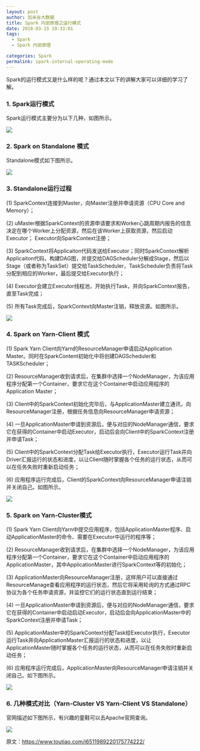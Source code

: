 ```yaml
---
layout: post
author: 加米谷大数据
title: Spark 内部原理之运行模式
date: 2018-03-15 19:33:01
tags:
  - Spark
  - Spark 内部原理

categories: Spark
permalink: spark-internal-operating-mode
---
```


Spark的运行模式又是什么样的呢？通过本文以下的讲解大家可以详细的学习了解。

### 1. Spark运行模式

Spark运行模式主要分为以下几种，如图所示。

![](https://github.com/sjf0115/PubLearnNotes/blob/master/image/Spark/spark-internal-operating-mode-1.jpg?raw=true)

### 2. Spark on Standalone 模式

Standalone模式如下图所示。

![](https://github.com/sjf0115/PubLearnNotes/blob/master/image/Spark/spark-internal-operating-mode-2.jpg?raw=true)

### 3. Standalone运行过程

(1) SparkContext连接到Master，向Master注册并申请资源（CPU Core and Memory）；

(2) uMaster根据SparkContext的资源申请要求和Worker心跳周期内报告的信息决定在哪个Worker上分配资源，然后在该Worker上获取资源，然后启动Executor； Executor向SparkContext注册；

(3) SparkContext将Applicaiton代码发送给Executor；同时SparkContext解析Applicaiton代码，构建DAG图，并提交给DAGScheduler分解成Stage，然后以Stage（或者称为TaskSet）提交给TaskScheduler，TaskScheduler负责将Task分配到相应的Worker，最后提交给Executor执行；

(4) Executor会建立Executor线程池，开始执行Task，并向SparkContext报告，直至Task完成；

(5) 所有Task完成后，SparkContext向Master注销，释放资源。如图所示。

![](https://github.com/sjf0115/PubLearnNotes/blob/master/image/Spark/spark-internal-operating-mode-3.jpg?raw=true)

### 4. Spark on Yarn-Client 模式

(1) Spark Yarn Client向Yarn的ResourceManager申请启动Application Master。同时在SparkContent初始化中将创建DAGScheduler和TASKScheduler；

(2) ResourceManager收到请求后，在集群中选择一个NodeManager，为该应用程序分配第一个Container，要求它在这个Container中启动应用程序的Application Master；

(3) Client中的SparkContext初始化完毕后，与ApplicationMaster建立通讯，向ResourceManager注册，根据任务信息向ResourceManager申请资源；

(4) 一旦ApplicationMaster申请到资源后，便与对应的NodeManager通信，要求它在获得的Container中启动Executor，启动后会向Client中的SparkContext注册并申请Task；

(5) Client中的SparkContext分配Task给Executor执行，Executor运行Task并向Driver汇报运行的状态和进度，以让Client随时掌握各个任务的运行状态，从而可以在任务失败时重新启动任务；

(6) 应用程序运行完成后，Client的SparkContext向ResourceManager申请注销并关闭自己。如图所示。

![](https://github.com/sjf0115/PubLearnNotes/blob/master/image/Spark/spark-internal-operating-mode-4.jpg?raw=true)

### 5. Spark on Yarn-Cluster模式

(1) Spark Yarn Client向Yarn中提交应用程序，包括ApplicationMaster程序、启动ApplicationMaster的命令、需要在Executor中运行的程序等；

(2) ResourceManager收到请求后，在集群中选择一个NodeManager，为该应用程序分配第一个Container，要求它在这个Container中启动应用程序的ApplicationMaster，其中ApplicationMaster进行SparkContext等的初始化；

(3) ApplicationMaster向ResourceManager注册，这样用户可以直接通过ResourceManage查看应用程序的运行状态，然后它将采用轮询的方式通过RPC协议为各个任务申请资源，并监控它们的运行状态直到运行结束；

(4) 一旦ApplicationMaster申请到资源后，便与对应的NodeManager通信，要求它在获得的Container中启动启动Executor，启动后会向ApplicationMaster中的SparkContext注册并申请Task；

(5) ApplicationMaster中的SparkContext分配Task给Executor执行，Executor运行Task并向ApplicationMaster汇报运行的状态和进度，以让ApplicationMaster随时掌握各个任务的运行状态，从而可以在任务失败时重新启动任务；

(6) 应用程序运行完成后，ApplicationMaster向ResourceManager申请注销并关闭自己。如下图所示。

![](https://github.com/sjf0115/PubLearnNotes/blob/master/image/Spark/spark-internal-operating-mode-5.jpg?raw=true)

### 6. 几种模式对比（Yarn-Cluster VS Yarn-Client VS Standalone）

官网描述如下图所示，有兴趣的童鞋可以去Apache官网查询。

![](https://github.com/sjf0115/PubLearnNotes/blob/master/image/Spark/spark-internal-operating-mode-6.jpg?raw=true)

原文：https://www.toutiao.com/i6511989220175774222/
